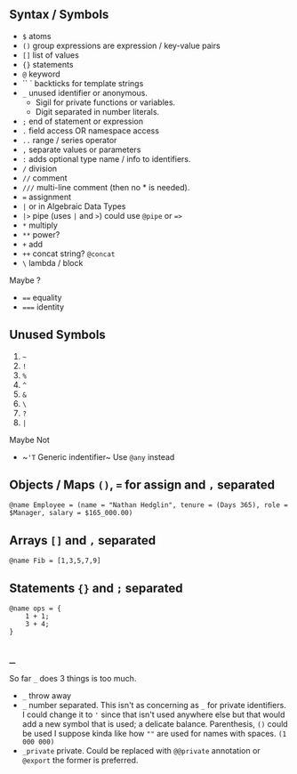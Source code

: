 ## Syntax / Symbols

- `$` atoms
- `()` group expressions are expression / key-value pairs
- `[]` list of values
- `{}` statements
- `@` keyword
- `` ` backticks for template strings
- `_` unused identifier or anonymous.
  - Sigil for private functions or variables.
  - Digit separated in number literals.
- `;` end of statement or expression
- `.` field access OR namespace access
- `..` range / series operator
- `,` separate values or parameters
- `:` adds optional type name / info to identifiers.
- `/` division
- `//` comment
- `///` multi-line comment (then no \* is needed).
- `=` assignment
- `|` or in Algebraic Data Types
- `|>` pipe (uses `|` and `>`) could use `@pipe` or `=>`
- `*` multiply
- `**` power?
- `+` add
- `++` concat string? `@concat`
- `\` lambda / block

Maybe ?

- `==` equality
- `===` identity

## Unused Symbols

1. `~`
1. `!`
1. `%`
1. `^`
1. `&`
1. `\`
1. `?`
1. `|`

Maybe Not

- ~`'T` Generic indentifier~ Use `@any` instead

## Objects / Maps `()`, `=` for assign and `,` separated

    @name Employee = (name = "Nathan Hedglin", tenure = (Days 365), role = $Manager, salary = $165_000.00)

## Arrays `[]` and `,` separated

    @name Fib = [1,3,5,7,9]

## Statements `{}` and `;` separated

    @name ops = {
        1 + 1;
        3 + 4;
    }

## `_`

So far `_` does 3 things is too much.

- `_` throw away
- `_` number separated. This isn't as concerning as `_` for private identifiers. I could change it to `'` since that isn't used anywhere else but that would add a new symbol that is used; a delicate balance. Parenthesis, `()` could be used I suppose kinda like how `""` are used for names with spaces. `(1 000 000)`
- `_private` private. Could be replaced with `@@private` annotation or `@export` the former is preferred.
